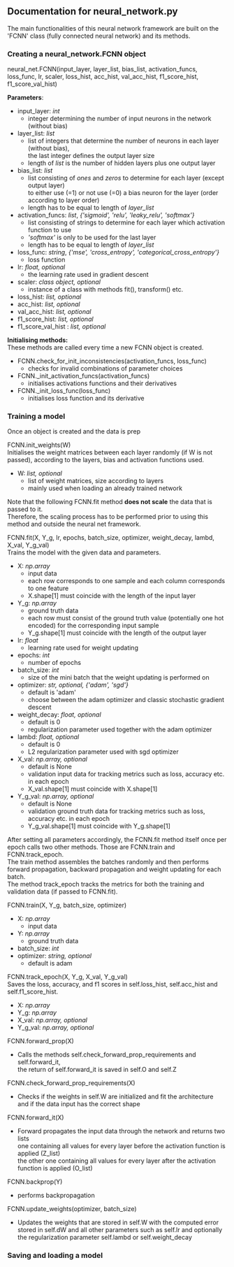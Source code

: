 ## Documentation for neural_network.py

The main functionalities of this neural network framework are built on the 'FCNN' class 
(fully connected neural network) and its methods. 



### Creating a neural_network.FCNN object

neural_net.FCNN(input_layer, layer_list, bias_list, activation_funcs, loss_func, lr, scaler, 
loss_hist, acc_hist, val_acc_hist, f1_score_hist, f1_score_val_hist)


**Parameters**:
- input_layer: *int*  
    - integer determining the number of input neurons in the network (without bias)
- layer_list: *list*
    - list of integers that determine the number of neurons in each layer (without bias),  
  the last integer defines the output layer size
    - length of *list* is the number of hidden layers plus one output layer
- bias_list: *list*
    - list consisting of *ones* and *zeros* to determine for each layer (except output layer)  
  to either use (=1) or not use (=0) a bias neuron for the layer (order according to layer order)
    - length has to be equal to length of *layer_list*
- activation_funcs: *list*, *{'sigmoid', 'relu', 'leaky_relu', 'softmax'}*
  - list consisting of strings to determine for each layer which activation function to use
  - *'softmax'* is only to be used for the last layer
  - length has to be equal to length of *layer_list*
- loss_func: *string*, *{'mse', 'cross_entropy', 'categorical_cross_entropy'}*
  - loss function
- lr: *float, optional*
    - the learning rate used in gradient descent
- scaler: *class object, optional*
  - instance of a class with methods fit(), transform() etc.
- loss_hist: *list, optional*
- acc_hist: *list, optional*
- val_acc_hist: *list, optional*
- f1_score_hist: *list, optional*
- f1_score_val_hist : *list, optional*  

**Initialising methods:**  
These methods are called every time a new FCNN object is created.
- FCNN.check_for_init_inconsistencies(activation_funcs, loss_func)
    - checks for invalid combinations of parameter choices
- FCNN._init_activation_funcs(activation_funcs)
    - initialises activations functions and their derivatives 
- FCNN._init_loss_func(loss_func)
    - initialises loss function and its derivative


### Training a model
Once an object is created and the data is prep

FCNN.init_weights(W)  
Initialises the weight matrices between each layer randomly (if W is not passed), according to the layers, bias and activation functions used.
- W: *list, optional*
    - list of weight matrices, size according to layers
    - mainly used when loading an already trained network  
  

Note that the following FCNN.fit method **does not scale** the data that is passed to it.  
Therefore, the scaling process has to be performed prior to using this method and outside the neural net framework.  

FCNN.fit(X, Y_g, lr, epochs, batch_size, optimizer, weight_decay, lambd, X_val, Y_g_val)  
Trains the model with the given data and parameters.  

- X: *np.array*
    - input data 
    - each row corresponds to one sample and each column corresponds to one feature
    - X.shape[1] must coincide with the length of the input layer
- Y_g: *np.array*
   - ground truth data 
   - each row must consist of the ground truth value (potentially one hot encoded) for the corresponding input sample
   - Y_g.shape[1] must coincide with the length of the output layer
- lr: *float*
   - learning rate used for weight updating
- epochs: *int*
   - number of epochs 
- batch_size: *int*
   - size of the mini batch that the weight updating is performed on
- optimizer: *str, optional, {'adam', 'sgd'}*
   - default is 'adam'
   - choose between the adam optimizer and classic stochastic gradient descent
- weight_decay: *float, optional*
   - default is 0
   - regularization parameter used together with the adam optimizer
- lambd: *float, optional* 
   - default is 0
   - L2 regularization parameter used with sgd optimizer
- X_val: *np.array, optional*
   - default is None
   - validation input data for tracking metrics such as loss, accuracy etc. in each epoch
   - X_val.shape[1] must coincide with X.shape[1]
- Y_g_val: *np.array, optional*
   - default is None
   - validation ground truth data for tracking metrics such as loss, accuracy etc. in each epoch
   - Y_g_val.shape[1] must coincide with Y_g.shape[1]  

After setting all parameters accordingly, the FCNN.fit method itself once per epoch calls two other methods. 
Those are FCNN.train and FCNN.track_epoch.  
The train method assembles the batches randomly and then performs forward propagation, backward propagation and weight updating for each batch.  
The method track_epoch tracks the metrics for both the training and validation data (if passed to FCNN.fit).

FCNN.train(X, Y_g, batch_size, optimizer)  

- X: *np.array*
  - input data 
- Y: *np.array*
  - ground truth data
- batch_size: *int*
- optimizer: *string, optional*
  - default is adam  

FCNN.track_epoch(X, Y_g, X_val, Y_g_val)  
Saves the loss, accuracy, and f1 scores in self.loss_hist, self.acc_hist and self.f1_score_hist.
- X: *np.array*
- Y_g: *np.array*
- X_val: *np.array, optional*
- Y_g_val: *np.array, optional*

FCNN.forward_prop(X)  
- Calls the methods self.check_forward_prop_requirements and self.forward_it,  
the return of self.forward_it is saved in self.O and self.Z

FCNN.check_forward_prop_requirements(X)  
- Checks if the weights in self.W are initialized and fit the architecture  
and if the data input has the correct shape

FCNN.forward_it(X)
- Forward propagates the input data through the network and returns two lists  
one containing all values for every layer before the activation function is applied (Z_list)  
the other one containing all values for every layer after the activation function is applied (O_list)

FCNN.backprop(Y)  
- performs backpropagation 


FCNN.update_weights(optimizer, batch_size)  
- Updates the weights that are stored in self.W with the computed error stored in self.dW and all other 
parameters such as self.lr and optionally the regularization parameter self.lambd or self.weight_decay


### 

### Saving and loading a model




